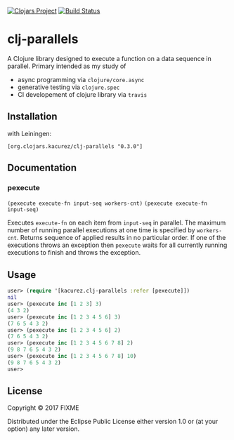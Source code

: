 [![Clojars Project](https://img.shields.io/clojars/v/org.clojars.kacurez/clj-parallels.svg)](https://clojars.org/org.clojars.kacurez/clj-parallels)
[![Build Status](https://travis-ci.org/kacurez/clj-parallels.svg?branch=master)](https://travis-ci.org/kacurez/clj-parallels)

# clj-parallels

A Clojure library designed to execute a function on a data sequence in parallel. Primary intended as my study of
- async programming via `clojure/core.async`
- generative testing via `clojure.spec`
- CI developement of clojure library via `travis`

## Installation
with Leiningen:
```
[org.clojars.kacurez/clj-parallels "0.3.0"]
```

## Documentation

### pexecute
`(pexecute execute-fn input-seq workers-cnt)` `(pexecute execute-fn input-seq)`

Executes `execute-fn` on each item from `input-seq` in parallel. The maximum number of running parallel executions at one time is specified by `workers-cnt`. Returns sequence of applied results in no particular order. If one of the executions throws an exception then `pexecute` waits for all currently running executions to finish and throws the exception.



## Usage

```clojure
user> (require '[kacurez.clj-parallels :refer [pexecute]])
nil
user> (pexecute inc [1 2 3] 3)
(4 3 2)
user> (pexecute inc [1 2 3 4 5 6] 3)
(7 6 5 4 3 2)
user> (pexecute inc [1 2 3 4 5 6] 2)
(7 6 5 4 3 2)
user> (pexecute inc [1 2 3 4 5 6 7 8] 2)
(9 8 7 6 5 4 3 2)
user> (pexecute inc [1 2 3 4 5 6 7 8] 10)
(9 8 7 6 5 4 3 2)
user>
```

## License

Copyright © 2017 FIXME

Distributed under the Eclipse Public License either version 1.0 or (at
your option) any later version.
